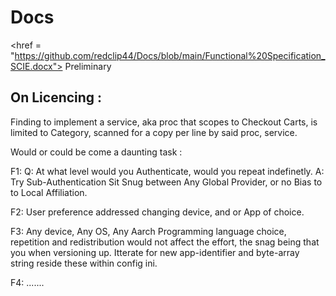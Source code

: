 # Docs
<href = "https://github.com/redclip44/Docs/blob/main/Functional%20Specification_SCIE.docx"> Preliminary </href>

On Licencing : 
--------------
Finding to implement a service, aka proc that scopes to Checkout Carts, is limited to Category, scanned for a copy per line by said proc, service.

Would or could be come a daunting task : 

F1:
Q: At what level would you Authenticate, would you repeat indefinetly.
A: Try Sub-Authentication Sit Snug between Any Global Provider, or no Bias to to Local Affiliation.

F2:
User preference addressed changing device, and or App of choice.

F3: 
Any device, Any OS, Any Aarch
Programming language choice, repetition and redistribution would not affect the effort, the snag being that 
you when versioning up. Itterate for new app-identifier and byte-array string reside these within config ini.

F4:
.......
